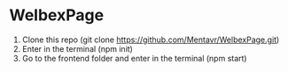 # WelbexPage

1. Clone this repo (git clone https://github.com/Mentavr/WelbexPage.git)
2. Enter in the terminal (npm init)
3. Go to the frontend folder and enter in the terminal (npm start)